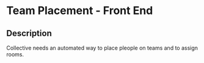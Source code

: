 # Team Placement - Front End

## Description

Collective needs an automated way to place pleople on teams and to assign rooms.
